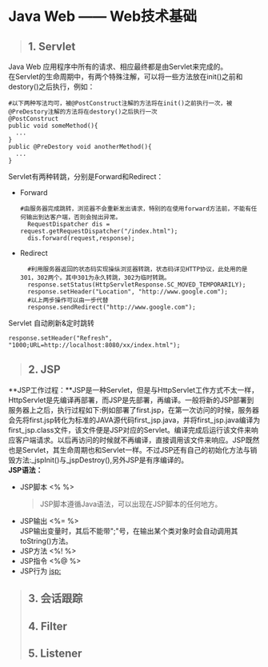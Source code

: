 # Java Web —— Web技术基础 #
> ## 1. Servlet ##

Java Web 应用程序中所有的请求、相应最终都是由Servlet来完成的。  
在Servlet的生命周期中，有两个特殊注解，可以将一些方法放在init()之前和destory()之后执行，例如：  
```
#以下两种写法均可，被@PostConstruct注解的方法将在init()之前执行一次，被@PreDestory注解的方法将在destory()之后执行一次
@PostConstruct
public void someMethod(){
  ...
}
public @PreDestory void anotherMethod(){
  ...
}
```
Servlet有两种转跳，分别是Forward和Redirect：  
* Forward  
  ```
  #由服务器完成跳转，浏览器不会重新发出请求，特别的在使用forward方法前，不能有任何输出到达客户端，否则会抛出异常。
    RequestDispatcher dis = request.getRequestDispatcher("/index.html");
    dis.forward(request,response);
  ```
* Redirect
  ```
    #利用服务器返回的状态码实现操纵浏览器转跳，状态码详见HTTP协议，此处用的是301，302两个。其中301为永久转跳，302为临时转跳。
    response.setStatus(HttpServletResponse.SC_MOVED_TEMPORARILY);
    response.setHeader("Location", "http://www.google.com");
    #以上两步操作可以由一步代替
    response.sendRedirect("http://www.google.com");
  ```

Servlet 自动刷新&定时跳转
```
response.setHeader("Refresh", "1000;URL=http://localhost:8080/xx/index.html");
```
> ## 2. JSP ##

**JSP工作过程：**JSP是一种Servlet，但是与HttpServlet工作方式不太一样，HttpServlet是先编译再部署，而JSP是先部署，再编译。一般将新的JSP部署到服务器上之后，执行过程如下:例如部署了first.jsp，在第一次访问的时候，服务器会先将first.jsp转化为标准的JAVA源代码first_jsp.java，并将first_jsp.java编译为first_jsp.class文件，该文件便是JSP对应的Servlet。编译完成后运行该文件来响应客户端请求。以后再访问的时候就不再编译，直接调用该文件来响应。JSP既然也是Servlet，其生命周期也和Servlet一样。不过JSP还有自己的初始化方法与销毁方法:_jspInit()与_jspDestroy(),另外JSP是有序编译的。  
**JSP语法：**
* JSP脚本 <% %>  
  > JSP脚本遵循Java语法，可以出现在JSP脚本的任何地方。
* JSP输出 <%= %>  
  JSP输出变量时，其后不能带";"号，在输出某个类对象时会自动调用其toString()方法。
* JSP方法 <%! %>
* JSP指令 <%@ %>
* JSP行为 <jsp:>

> ## 3. 会话跟踪 ##
> ## 4. Filter ##
> ## 5. Listener ##
